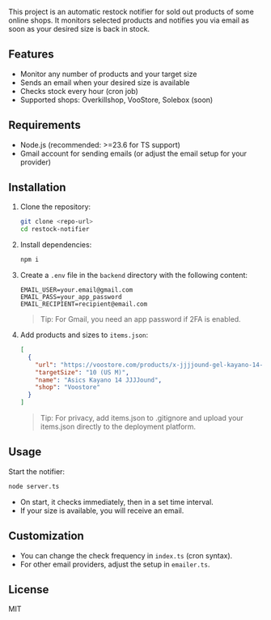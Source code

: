 This project is an automatic restock notifier for sold out products of some online shops. It monitors selected products and notifies you via email as soon as your desired size is back in stock.

## Features

- Monitor any number of products and your target size
- Sends an email when your desired size is available
- Checks stock every hour (cron job)
- Supported shops: Overkillshop, VooStore, Solebox (soon)

## Requirements

- Node.js (recommended: >=23.6 for TS support)
- Gmail account for sending emails (or adjust the email setup for your provider)

## Installation

1. Clone the repository:
   ```sh
   git clone <repo-url>
   cd restock-notifier
   ```
2. Install dependencies:
   ```sh
   npm i
   ```
3. Create a `.env` file in the `backend` directory with the following content:

   ```env
   EMAIL_USER=your.email@gmail.com
   EMAIL_PASS=your_app_password
   EMAIL_RECIPIENT=recipient@email.com
   ```

   > Tip: For Gmail, you need an app password if 2FA is enabled.

4. Add products and sizes to `items.json`:

   ```json
   [
     {
       "url": "https://voostore.com/products/x-jjjjound-gel-kayano-14-sneaker-in-white-black",
       "targetSize": "10 (US M)",
       "name": "Asics Kayano 14 JJJJound",
       "shop": "Voostore"
     }
   ]
   ```

   > Tip: For privacy, add items.json to .gitignore and upload your items.json directly to the deployment platform.

## Usage

Start the notifier:

```sh
node server.ts
```

- On start, it checks immediately, then in a set time interval.
- If your size is available, you will receive an email.

## Customization

- You can change the check frequency in `index.ts` (cron syntax).
- For other email providers, adjust the setup in `emailer.ts`.

## License

MIT
